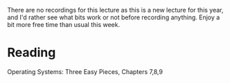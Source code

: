 There are no recordings for this lecture as this is a new lecture for this
year, and I'd rather see what bits work or not before recording anything. 
Enjoy a bit more free time than usual this week.

# Reading

Operating Systems: Three Easy Pieces, Chapters 7,8,9